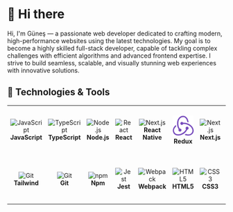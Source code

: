 # 👋 Hi there 

Hi, I'm Güneş — a passionate web developer dedicated to crafting modern, high-performance websites using the latest technologies. My goal is to become a highly skilled full-stack developer, capable of tackling complex challenges with efficient algorithms and advanced frontend expertise. I strive to build seamless, scalable, and visually stunning web experiences with innovative solutions.


## 🔧 Technologies & Tools

<table>
  <tr>
    <td align="center" width="108" height="108">
      <img src="https://cdn.jsdelivr.net/gh/devicons/devicon/icons/javascript/javascript-plain.svg" width="48" height="48" alt="JavaScript"/>
      <br /><strong>JavaScript</strong>
    </td>
    <td align="center" width="108" height="108">
      <img src="https://cdn.jsdelivr.net/gh/devicons/devicon/icons/typescript/typescript-original.svg" width="48" height="48" alt="TypeScript"/>
      <br /><strong>TypeScript</strong>
    </td>
    <td align="center" width="108" height="108">
      <img src="https://cdn.jsdelivr.net/gh/devicons/devicon/icons/nodejs/nodejs-original.svg" width="48" height="48" alt="Node.js"/>
      <br /><strong>Node.js</strong>
    </td>
    <td align="center" width="108" height="108">
      <img src="https://cdn.jsdelivr.net/gh/devicons/devicon/icons/react/react-original.svg" width="48" height="48" alt="React"/>
      <br /><strong>React</strong>
    </td>
    <td align="center" width="108" height="108">
      <img src="https://cdn.jsdelivr.net/gh/devicons/devicon/icons/react/react-original.svg" width="48" height="48" alt="Next.js"/>
      <br /><strong>React Native</strong>
    </td>
    <td align="center" width="108" height="108">
      <img src="https://raw.githubusercontent.com/devicons/devicon/v2.15.1/icons/redux/redux-original.svg" width="48" height="48" alt="Redux"/>
      <br /><strong>Redux</strong>
    </td>
    <td align="center" width="108" height="108">
      <img src="https://cdn.jsdelivr.net/gh/devicons/devicon/icons/nextjs/nextjs-original.svg" width="48" height="48" alt="Next.js"/>
      <br /><strong>Next.js</strong>
    </td>
    <td align="center" width="108" height="108">
      <img src="https://cdn.jsdelivr.net/gh/devicons/devicon/icons/postgresql/postgresql-original.svg" width="48" height="48" alt="Next.js"/>
      <br /><strong>PostgreSQL</strong>
    </td>
    <td align="center" width="108" height="108">
      <img src="https://cdn.jsdelivr.net/gh/devicons/devicon/icons/mongodb/mongodb-original.svg" width="48" height="48" alt="Next.js"/>
      <br /><strong>MongoDB</strong>
    </td>
    <td align="center" width="108" height="108">
      <img src="https://cdn.jsdelivr.net/gh/devicons/devicon/icons/mongoose/mongoose-original.svg" width="48" height="48" alt="Next.js"/>
      <br /><strong>Mongoose</strong>
    </td>
  </tr>
  <tr>
    <td align="center" width="108" height="108">
      <img src="https://cdn.jsdelivr.net/gh/devicons/devicon/icons/tailwindcss/tailwindcss-original.svg" width="48" height="48" alt="Git"/>
      <br /><strong>Tailwind</strong>
    </td>
    <td align="center" width="108" height="108">
      <img src="https://cdn.jsdelivr.net/gh/devicons/devicon/icons/git/git-original.svg" width="48" height="48" alt="Git"/>
      <br /><strong>Git</strong>
    </td>
    <td align="center" width="108" height="108">
      <img src="https://cdn.jsdelivr.net/gh/devicons/devicon/icons/npm/npm-original-wordmark.svg" width="48" height="48" alt="npm"/>
      <br /><strong>Npm</strong>
    </td>
    <td align="center" width="108" height="108">
      <img src="https://cdn.jsdelivr.net/gh/devicons/devicon/icons/jest/jest-plain.svg" width="48" height="48" alt="Jest"/>
      <br /><strong>Jest</strong>
    </td>
    <td align="center" width="108" height="108">
      <img src="https://cdn.jsdelivr.net/gh/devicons/devicon/icons/webpack/webpack-original.svg" width="48" height="48" alt="Webpack"/>
      <br /><strong>Webpack</strong>
    </td>
    <td align="center" width="108" height="108">
      <img src="https://cdn.jsdelivr.net/gh/devicons/devicon/icons/html5/html5-plain.svg" width="48" height="48" alt="HTML5"/>
      <br /><strong>HTML5</strong>
    </td>
    <td align="center" width="108" height="108">
      <img src="https://cdn.jsdelivr.net/gh/devicons/devicon/icons/css3/css3-plain.svg" width="48" height="48" alt="CSS3"/>
      <br /><strong>CSS3</strong>
    </td>
  </tr>
</table>


